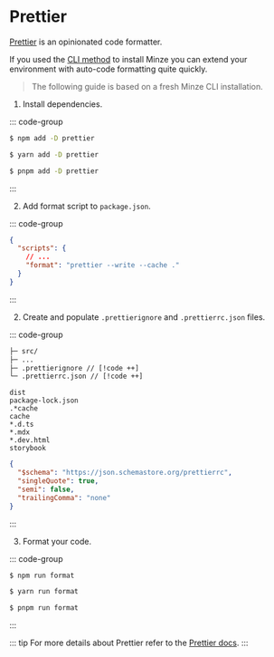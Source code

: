 # Prettier

[Prettier](https://prettier.io) is an opinionated code formatter.

If you used the [CLI method](/guide/installation#cli) to install Minze you can extend your environment with auto-code formatting quite quickly.

> The following guide is based on a fresh Minze CLI installation.

1. Install dependencies.

::: code-group

```bash [npm]
$ npm add -D prettier
```

```bash [yarn]
$ yarn add -D prettier
```

```bash [pnpm]
$ pnpm add -D prettier
```

:::

2. Add format script to `package.json`.

::: code-group

```json [package.json]
{
  "scripts": {
    // ...
    "format": "prettier --write --cache ."
  }
}
```

:::

2. Create and populate `.prettierignore` and `.prettierrc.json` files.

::: code-group

```txt [files]
├─ src/
├─ ...
├─ .prettierignore // [!code ++]
└─ .prettierrc.json // [!code ++]
```

```[.prettierignore]
dist
package-lock.json
.*cache
cache
*.d.ts
*.mdx
*.dev.html
storybook
```

```json [.prettierrc.json]
{
  "$schema": "https://json.schemastore.org/prettierrc",
  "singleQuote": true,
  "semi": false,
  "trailingComma": "none"
}
```

:::

3. Format your code.

::: code-group

```bash [npm]
$ npm run format
```

```bash [yarn]
$ yarn run format
```

```bash [pnpm]
$ pnpm run format
```

:::

::: tip
For more details about Prettier refer to the [Prettier docs](https://prettier.io).
:::
